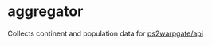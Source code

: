 # aggregator
Collects continent and population data for [ps2warpgate/api](https://github.com/ps2warpgate/api)
